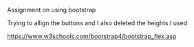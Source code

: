 Assignment on using bootstrap

Trying to allign the buttons and I also deleted the heights I used

https://www.w3schools.com/bootstrap4/bootstrap_flex.asp
